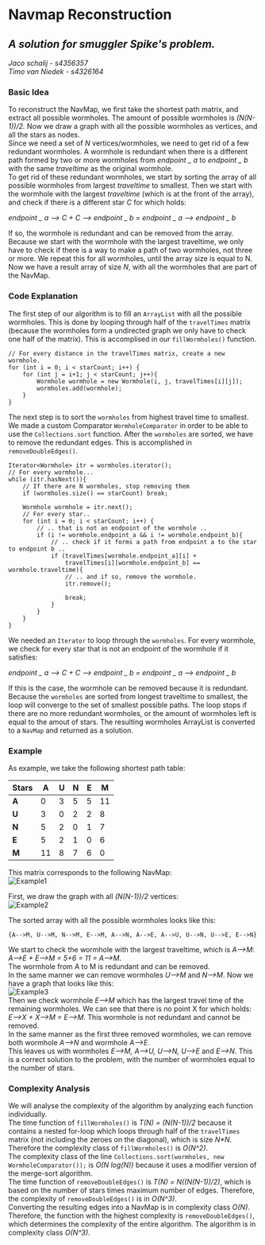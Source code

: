 # Navmap Reconstruction
## *A solution for smuggler Spike's problem.*  
*Jaco schalij - s4356357*  
*Timo van Niedek - s4326164*  

### Basic Idea ###
To reconstruct the NavMap, we first take the shortest path matrix, and extract all possible wormholes. The amount of possible wormholes is *(N(N-1))/2.* Now we draw a graph with all the possible wormholes as vertices, and all the stars as nodes.  
Since we need a set of *N* vertices/wormholes, we need to get rid of a few redundant wormholes. A wormhole is redundant when there is a different path formed by two or more wormholes from *endpoint _ a* to *endpoint _ b* with the same *traveltime* as the original wormhole.  
To get rid of these redundant wormholes, we start by sorting the array of all possible wormholes from largest *traveltime* to smallest. Then we start with the wormhole with the largest *traveltime* (which is at the front of the array), and check if there is a different star *C* for which holds:    
  
*endpoint _ a --> C + C --> endpoint _ b = endpoint _ a --> endpoint _ b*
      
If so, the wormhole is redundant and can be removed from the array. Because we start with the wormhole with the largest traveltime, we only have to check if there is a way to make a path of two wormholes, not three or more. We repeat this for all wormholes, until the array size is equal to N. Now we have a result array of size *N*, with all the wormholes 
that are part of the NavMap.

### Code Explanation ###

The first step of our algorithm is to fill an `ArrayList` with all the possible wormholes. This is done by looping through half of the `travelTimes` matrix (because the wormholes form a undirected graph we only have to check one half of the matrix). This is accomplised in our `fillWormholes()` function.

    // For every distance in the travelTimes matrix, create a new wormhole.
	for (int i = 0; i < starCount; i++) {
		for (int j = i+1; j < starCount; j++){
			Wormhole wormhole = new Wormhole(i, j, travelTimes[i][j]);
			wormholes.add(wormhole);
		}
	}

The next step is to sort the `wormholes` from highest travel time to smallest. We made a custom Comparator `WormholeComparator` in order to be able to use the `Collections.sort` function. After the `wormholes` are sorted, we have to remove the redundant edges. This is accomplished in `removeDoubleEdges()`.

    Iterator<Wormhole> itr = wormholes.iterator();
	// For every wormhole...
	while (itr.hasNext()){
		// If there are N wormholes, stop removing them
		if (wormholes.size() == starCount) break;
		
		Wormhole wormhole = itr.next();
		// For every star..
		for (int i = 0; i < starCount; i++) {
			// .. that is not an endpoint of the wormhole ..
			if (i != wormhole.endpoint_a && i != wormhole.endpoint_b){
				// .. check if it forms a path from endpoint a to the star to endpoint b ..
				if (travelTimes[wormhole.endpoint_a][i] + 
					travelTimes[i][wormhole.endpoint_b] == wormhole.traveltime){
					// .. and if so, remove the wormhole.
					itr.remove();
					
					break;
				}
			}
		}
	}

We needed an `Iterator` to loop through the `wormholes`. For every wormhole, we check for every star that is not an endpoint of the wormhole if it satisfies:  
  
*endpoint _ a --> C + C --> endpoint _ b = endpoint _ a --> endpoint _ b* 
  
If this is the case, the wormhole can be removed because it is redundant. Because the `wormholes` are sorted from longest traveltime to smallest, the loop will converge to the set of smallest possible paths. The loop stops if there are no more redundant wormholes, or the amount of wormholes left is equal to the amout of stars. The resulting wormholes ArrayList is converted to a `NavMap` and returned as a solution. 
  
  






### Example ###

As example, we take the following shortest path table:  
  
| Stars | A | U | N | E | M |
|---    |---|---|---|---|---|
|**A**  | 0 | 3 | 5 | 5 | 11|
|**U**  | 3 | 0 | 2 | 2 | 8 |
|**N**  | 5 | 2 | 0 | 1 | 7 |
|**E**  | 5 | 2 | 1 | 0 | 6 |
|**M**  |11 | 8 | 7 | 6 | 0 |
  
This matrix corresponds to the following NavMap:  
![Example1](http://cl.ly/YPfv/Graph1.jpg)

First, we draw the graph with all *(N(N-1))/2* vertices:  
![Example2](http://cl.ly/YPib/Graph2.jpg)

The sorted array with all the possible wormholes looks like this:  
  
`{A-->M, U-->M, N-->M, E-->M, A-->N, A-->E, A-->U, U-->N, U-->E, E-->N}`  
  
We start to check the wormhole with the largest traveltime, which is *A-->M*:  
*A-->E + E-->M = 5+6 = 11 = A-->M*.  
The wormhole from A to M is redundant and can be removed.  
In the same manner we can remove wormholes *U-->M* and *N-->M*. Now we have a graph that looks like this:  
![Example3](http://cl.ly/YPu3/Graph3.jpg)  
Then we check wormhole *E-->M* which has the largest travel time of the remaining wormholes.
We can see that there is no point X for which holds:
*E-->X + X-->M = E-->M*.
This wormhole is not redundant and cannot be removed.  
In the same manner as the first three removed wormholes, we can remove both wormhole *A-->N* and wormhole *A-->E*.  
This leaves us with wormholes *E-->M, A-->U, U-->N, U-->E* and *E-->N*. This is a correct solution to the problem, with the number of wormholes equal to the number of stars.
  
  
  
### Complexity Analysis ###

We will analyse the complexity of the algorithm by analyzing each function individually.  
The time function of `fillWormholes()` is *T(N) = (N(N-1))/2* because it contains a nested for-loop which loops through half of the `travelTimes` matrix (not including the zeroes on the diagonal), which is size *N\*N*. Therefore the complexity class of `fillWormholes()` is *O(N^2)*.  
The complexity class of the line  `Collections.sort(wormholes, new WormholeComparator());`  is *O(N log(N))* because it uses a modifier version of the merge-sort algorithm.  
The time function of `removeDoubleEdges()` is *T(N) = N((N(N-1))/2)*, which is based on the number of stars times maximum number of edges. Therefore, the complexity of `removeDoubleEdges()` is in *O(N^3)*.  
Converting the resulting edges into a NavMap is in complexity class *O(N)*.  
Therefore, the function with the highest complexity is `removeDoubleEdges()`, which determines the complexity of the entire algorithm. The algorithm is in complexity class *O(N^3)*.
